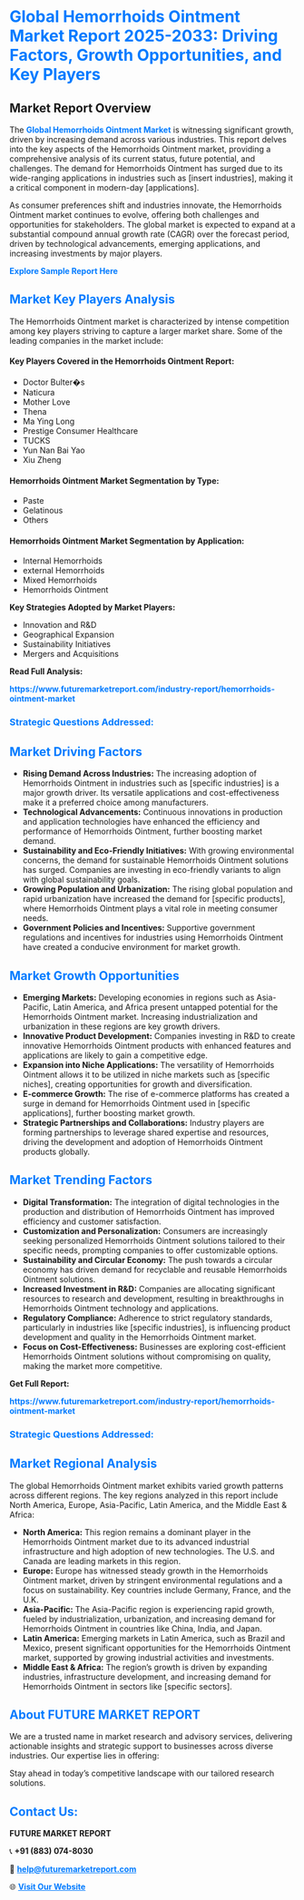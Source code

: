 <h1 style="color: #007BFF;">Global Hemorrhoids Ointment Market Report 2025-2033: Driving Factors, Growth Opportunities, and Key Players</h1>

<section id="overview">
<h2>Market Report Overview</h2>
<p>The <a href="https://www.futuremarketreport.com/industry-report/hemorrhoids-ointment-market" style="color: #007BFF; text-decoration: none;"><strong>Global Hemorrhoids Ointment Market</strong></a> is witnessing significant growth, driven by increasing demand across various industries. This report delves into the key aspects of the Hemorrhoids Ointment market, providing a comprehensive analysis of its current status, future potential, and challenges. The demand for Hemorrhoids Ointment has surged due to its wide-ranging applications in industries such as [insert industries], making it a critical component in modern-day [applications].</p>
<p>As consumer preferences shift and industries innovate, the Hemorrhoids Ointment market continues to evolve, offering both challenges and opportunities for stakeholders. The global market is expected to expand at a substantial compound annual growth rate (CAGR) over the forecast period, driven by technological advancements, emerging applications, and increasing investments by major players.</p>
</section>

<section id="overview">
<p><a href="https://www.futuremarketreport.com/request-sample/reportId=123614" style="color: #007BFF; text-decoration: none;"><strong>Explore Sample Report Here</strong></a></p>
</section>

<section id="key-players">
<h2 style="color: #007BFF;">Market Key Players Analysis</h2>
<p>The Hemorrhoids Ointment market is characterized by intense competition among key players striving to capture a larger market share. Some of the leading companies in the market include:</p>
<h4>Key Players Covered in the Hemorrhoids Ointment Report:</h4>
<ul><li>Doctor Bulter�s</li><li>Naticura</li><li>Mother Love</li><li>Thena</li><li>Ma Ying Long</li><li>Prestige Consumer Healthcare</li><li>TUCKS</li><li>Yun Nan Bai Yao</li><li>Xiu Zheng</li></ul>
<h4>Hemorrhoids Ointment Market Segmentation by Type:</h4>
<ul><li>Paste</li><li>Gelatinous</li><li>Others</li></ul>

<h4>Hemorrhoids Ointment Market Segmentation by Application:</h4>
<ul><li>Internal Hemorrhoids</li><li>external Hemorrhoids</li><li>Mixed Hemorrhoids</li><li>Hemorrhoids Ointment</li></ul>
<p><strong>Key Strategies Adopted by Market Players:</strong></p>
<ul>
<li>Innovation and R&D</li>
<li>Geographical Expansion</li>
<li>Sustainability Initiatives</li>
<li>Mergers and Acquisitions</li>
</ul>
</section>

<section>
<p><strong>Read Full Analysis: </strong></p><a href="https://www.futuremarketreport.com/industry-report/hemorrhoids-ointment-market" style="color: #007BFF; text-decoration: none;"><strong>https://www.futuremarketreport.com/industry-report/hemorrhoids-ointment-market</strong></a>
<h3 style="color: #007BFF;">Strategic Questions Addressed:</h3>
</section>

<section id="driving-factors">
<h2 style="color: #007BFF;">Market Driving Factors</h2>
<ul>
<li><strong>Rising Demand Across Industries:</strong> The increasing adoption of Hemorrhoids Ointment in industries such as [specific industries] is a major growth driver. Its versatile applications and cost-effectiveness make it a preferred choice among manufacturers.</li>
<li><strong>Technological Advancements:</strong> Continuous innovations in production and application technologies have enhanced the efficiency and performance of Hemorrhoids Ointment, further boosting market demand.</li>
<li><strong>Sustainability and Eco-Friendly Initiatives:</strong> With growing environmental concerns, the demand for sustainable Hemorrhoids Ointment solutions has surged. Companies are investing in eco-friendly variants to align with global sustainability goals.</li>
<li><strong>Growing Population and Urbanization:</strong> The rising global population and rapid urbanization have increased the demand for [specific products], where Hemorrhoids Ointment plays a vital role in meeting consumer needs.</li>
<li><strong>Government Policies and Incentives:</strong> Supportive government regulations and incentives for industries using Hemorrhoids Ointment have created a conducive environment for market growth.</li>
</ul>
</section>

<section id="growth-opportunities">
<h2 style="color: #007BFF;">Market Growth Opportunities</h2>
<ul>
<li><strong>Emerging Markets:</strong> Developing economies in regions such as Asia-Pacific, Latin America, and Africa present untapped potential for the Hemorrhoids Ointment market. Increasing industrialization and urbanization in these regions are key growth drivers.</li>
<li><strong>Innovative Product Development:</strong> Companies investing in R&D to create innovative Hemorrhoids Ointment products with enhanced features and applications are likely to gain a competitive edge.</li>
<li><strong>Expansion into Niche Applications:</strong> The versatility of Hemorrhoids Ointment allows it to be utilized in niche markets such as [specific niches], creating opportunities for growth and diversification.</li>
<li><strong>E-commerce Growth:</strong> The rise of e-commerce platforms has created a surge in demand for Hemorrhoids Ointment used in [specific applications], further boosting market growth.</li>
<li><strong>Strategic Partnerships and Collaborations:</strong> Industry players are forming partnerships to leverage shared expertise and resources, driving the development and adoption of Hemorrhoids Ointment products globally.</li>
</ul>
</section>

<section id="trending-factors">
<h2 style="color: #007BFF;">Market Trending Factors</h2>
<ul>
<li><strong>Digital Transformation:</strong> The integration of digital technologies in the production and distribution of Hemorrhoids Ointment has improved efficiency and customer satisfaction.</li>
<li><strong>Customization and Personalization:</strong> Consumers are increasingly seeking personalized Hemorrhoids Ointment solutions tailored to their specific needs, prompting companies to offer customizable options.</li>
<li><strong>Sustainability and Circular Economy:</strong> The push towards a circular economy has driven demand for recyclable and reusable Hemorrhoids Ointment solutions.</li>
<li><strong>Increased Investment in R&D:</strong> Companies are allocating significant resources to research and development, resulting in breakthroughs in Hemorrhoids Ointment technology and applications.</li>
<li><strong>Regulatory Compliance:</strong> Adherence to strict regulatory standards, particularly in industries like [specific industries], is influencing product development and quality in the Hemorrhoids Ointment market.</li>
<li><strong>Focus on Cost-Effectiveness:</strong> Businesses are exploring cost-efficient Hemorrhoids Ointment solutions without compromising on quality, making the market more competitive.</li>
</ul>
</section>

<section>
<p><strong>Get Full Report: </strong></p><a href="https://www.futuremarketreport.com/industry-report/hemorrhoids-ointment-market" style="color: #007BFF; text-decoration: none;"><strong>https://www.futuremarketreport.com/industry-report/hemorrhoids-ointment-market</strong></a>
<h3 style="color: #007BFF;">Strategic Questions Addressed:</h3>
</section>


<section id="regional-analysis">
<h2 style="color: #007BFF;">Market Regional Analysis</h2>
<p>The global Hemorrhoids Ointment market exhibits varied growth patterns across different regions. The key regions analyzed in this report include North America, Europe, Asia-Pacific, Latin America, and the Middle East & Africa:</p>
<ul>
<li><strong>North America:</strong> This region remains a dominant player in the Hemorrhoids Ointment market due to its advanced industrial infrastructure and high adoption of new technologies. The U.S. and Canada are leading markets in this region.</li>
<li><strong>Europe:</strong> Europe has witnessed steady growth in the Hemorrhoids Ointment market, driven by stringent environmental regulations and a focus on sustainability. Key countries include Germany, France, and the U.K.</li>
<li><strong>Asia-Pacific:</strong> The Asia-Pacific region is experiencing rapid growth, fueled by industrialization, urbanization, and increasing demand for Hemorrhoids Ointment in countries like China, India, and Japan.</li>
<li><strong>Latin America:</strong> Emerging markets in Latin America, such as Brazil and Mexico, present significant opportunities for the Hemorrhoids Ointment market, supported by growing industrial activities and investments.</li>
<li><strong>Middle East & Africa:</strong> The region’s growth is driven by expanding industries, infrastructure development, and increasing demand for Hemorrhoids Ointment in sectors like [specific sectors].</li>
</ul>
</section>

<footer>
<h2 style="color: #007BFF;">About FUTURE MARKET REPORT</h2>
<p>We are a trusted name in market research and advisory services, delivering actionable insights and strategic support to businesses across diverse industries. Our expertise lies in offering:</p>

<p>Stay ahead in today’s competitive landscape with our tailored research solutions.</p>

<h2 style="color: #007BFF;">Contact Us:</h2>
<p><strong>FUTURE MARKET REPORT</strong></p>
<p>📞 <strong>+91 (883) 074-8030</strong></p>
<p>📧 <strong><a href="mailto:help@futuremarketreport.com" style="color: #007BFF;">help@futuremarketreport.com</a></strong></p>
<p>🌐 <strong><a href="https://www.futuremarketreport.com/" style="color: #007BFF;">Visit Our Website</a></strong></p>
</footer>